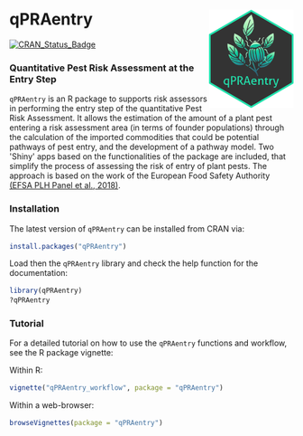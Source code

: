 # qPRAentry <img src="man/figures/logo.png" align="right" width="150" />

<!-- badges: start -->
[![CRAN\_Status\_Badge](https://www.r-pkg.org/badges/version-last-release/qPRAentry)](https://cran.r-project.org/package=qPRAentry)
<!--[![R-CMD-check](https://github.com/mcendoya/qPRAentry/workflows/R-CMD-check/badge.svg)](https://github.com/stan-dev/qPRAentry/actions)
[![R-CMD-check](https://github.com/mcendoya/qPRAentry/actions/workflows/R-CMD-check.yaml/badge.svg)](https://github.com/mcendoya/qPRAentry/actions/workflows/R-CMD-check.yaml)
<!-- badges: end -->
### Quantitative Pest Risk Assessment at the Entry Step

`qPRAentry` is an R package to supports risk assessors in performing the entry step of the quantitative Pest Risk Assessment. It allows the estimation of the amount of a plant pest entering a risk assessment area (in terms of founder populations) through the calculation of the imported commodities that could be potential pathways of pest entry, and the development of a pathway model. Two 'Shiny' apps based on the functionalities of the package are included, that simplify the process of assessing the risk of entry of plant pests. The approach is based on the work of the European Food Safety Authority [(EFSA PLH Panel et al., 2018)](https://doi.org/10.2903/j.efsa.2018.5350).

### Installation

The latest version of `qPRAentry` can be installed from CRAN via:

```r
install.packages("qPRAentry")
```

Load then the `qPRAentry` library and check the help function for the documentation:

```r
library(qPRAentry)
?qPRAentry
```

### Tutorial

For a detailed tutorial on how to use the `qPRAentry` functions and workflow, see the R package vignette:

Within R:
```R
vignette("qPRAentry_workflow", package = "qPRAentry")
```

Within a web-browser:
```R
browseVignettes(package = "qPRAentry")
```




